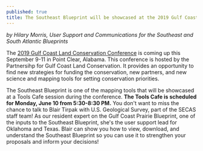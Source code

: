 ```yaml
---
published: true
title: The Southeast Blueprint will be showcased at the 2019 Gulf Coast Land Conservation Conference
---
```

_by Hilary Morris, User Support and Communications for the Southeast and South Atlantic Blueprints_

The [2019 Gulf Coast Land Conservation Conference](http://gulfpartnership.org/2019-annual-gulf-coast-land-conservation-conference/) is coming up this September 9-11 in Point Clear, Alabama. This conference is hosted by the Partnersihp for Gulf Coast Land Conservation. It provides an opportunity to find new strategies for funding the conservation, new partners, and new science and mapping tools for setting conservation priorities.

The Southeast Blueprint is one of the mapping tools that will be showcased at a Tools Cafe session during the conference. **The Tools Cafe is scheduled for Monday, June 10 from 5:30-8:30 PM.** You don't want to miss the chance to talk to Blair Tirpak with U.S. Geological Survey, part of the SECAS staff team! As our resident expert on the Gulf Coast Prairie Blueprint, one of the inputs to the Southeast Blueprint, she's the user support lead for Oklahoma and Texas. Blair can show you how to view, download, and understand the Southeast Blueprint so you can use it to strengthen your proposals and inform your decisions! 
